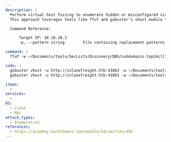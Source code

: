 ```yaml
---
description: |
  Perform virtual host fuzzing to enumerate hidden or misconfigured virtual hosts on a target web server.
  This approach leverages tools like ffuf and gobuster's vhost module to identify potential subdomains and host headers that may not be publicly disclosed, thereby uncovering additional attack surfaces.

  Command Reference:

      Target IP: 10.10.10.1
      -p, --pattern string        File containing replacement patterns {GOBUSTER}

command: |
  ffuf -w ~/Documents/tools/SecLists/Discovery/DNS/subdomains-top1million-5000.txt -u https://inlanefreight.com -H "Host: FUZZ.inlanefreight.com"

code: |
  gobuster vhost -u http://inlanefreight.htb:43863 -w ~/Documents/tools/SecLists/Discovery/DNS/subdomains-top1million-110000.txt --append-domain -t 200
  gobuster vhost -u http://inlanefreight.htb:43863 -w ~/Documents/tools/SecLists/Discovery/DNS/subdomains-top1million-110000.txt -p pattern -t 200

items:
  - 
services:
  - 
OS:
  - Linux
  - Mac
attack_types:
  - Enumeration
references:
  - https://academy.hackthebox.com/module/54/section/485
---
```

